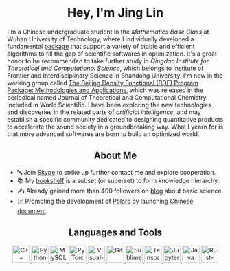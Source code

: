 <h1 align="center">Hey, I'm Jing Lin</h1>

I'm a Chinese undergraduate student in the *Mathematics Base Class* at Wuhan University of Technology, where I individually developed a fundamental [package] that support a variety of stable and efficient algorithms to fill the gap of scientific softwares in optimization. It's a great honor to be recommended to take further study in *Qingdao Institute for Theoretical and Computational Science*, which belongs to Institute of Frontier and Interdisciplinary Science in Shandong University. I'm now in the working group called [The Beijing Density Functional (BDF) Program Package: Methodologies and Applications], which was released in the periodical named Journal of Theoretical and Computational Chemistry included in World Scientific. I have been exploring the new technologies and discoveries in the related parts of *artificial intelligence*, and may establish a specific community dedicated to designing quantitative products to accelerate the sound society in a groundbreaking way. What I yearn for is that more advanced softwares are born to build an optimized world.

<h2 align='center'><b>About Me</b></h2>

- 🔤 Join [Skype] to strike up further contact me and explore cooperation.
- 📚 My [bookshelf] is a subset (or superset) to form knowledge hierarchy.
- ✍ Already gained more than 400 followers on [blog] about basic science.
- 📈 Promoting the development of [Polars] by launching [Chinese document].

[package]: https://github.com/linjing-lab/optimtool
[Polars]: https://github.com/pola-rs/polars
[Chinese document]: https://pola-rs.github.io/polars-book-cn/user-guide/index.html
[blog]: https://blog.csdn.net/linjing_zyq
[bookshelf]: https://github.com/linjing-lab/bookshelf 
[Skype]: https://join.skype.com/invite/qebSz9CLqJQM
[The Beijing Density Functional (BDF) Program Package: Methodologies and Applications]: https://www.worldscientific.com/doi/abs/10.1142/S0219633603000471


<h2 align='center'><b>Languages and Tools</b></h2>
<p align='center'>
    <a href='https://en.cppreference.com/w/cpp'>
        <img src='https://cdn.jsdelivr.net/npm/simple-icons@6.20.0/icons/cplusplus.svg' alt='C++' height='40'/>
    </a>
    <a href='https://www.python.org/'>
        <img src="https://www.vectorlogo.zone/logos/python/python-icon.svg" alt="Python" height="40"/>
    </a>
    <a href='https://www.mysql.com/'>
        <img src="https://www.vectorlogo.zone/logos/mysql/mysql-icon.svg" alt="MySQL" height="40"/> 
    </a>
    <a href="https://pytorch.org/"> 
        <img src="https://www.vectorlogo.zone/logos/pytorch/pytorch-icon.svg" alt="PyTorch" height="40"/> 
    </a>
    <a href='https://code.visualstudio.com/'>
        <img src="https://www.vectorlogo.zone/logos/visualstudio_code/visualstudio_code-icon.svg" alt="Visual-Studio-Code" height="40"/> 
    </a>
    <a href='https://git-scm.com/'>
        <img src="https://www.vectorlogo.zone/logos/git-scm/git-scm-icon.svg" alt="Git" height="40"/>
    </a>
    <a href='http://www.sublimetext.com/'>
        <img src='https://cdn.jsdelivr.net/npm/simple-icons@6.20.0/icons/sublimetext.svg' alt='Sublime-Text' height='40'>
    </a>
    <a href='https://tensorflow.google.en/'>
        <img src="https://www.vectorlogo.zone/logos/tensorflow/tensorflow-icon.svg" alt="TensorFlow" height="40"/> 
    </a>
    <a href='https://jupyter.org/'>
        <img src="https://www.vectorlogo.zone/logos/jupyter/jupyter-icon.svg" alt="Jupyter" height="40"/> 
    </a>
    <a href='https://www.java.com/en/'>
        <img src="https://www.vectorlogo.zone/logos/java/java-icon.svg" alt="Java" height="40"/>
    </a>
    <a href='https://www.rust-lang.org/'>
        <img src="https://www.vectorlogo.zone/logos/rust-lang/rust-lang-icon.svg" alt="Rust-lang" height="40"/>
    </a>
</p>